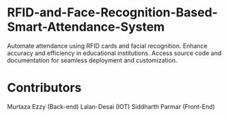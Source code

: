 # RFID-and-Face-Recognition-Based-Smart-Attendance-System
Automate attendance using RFID cards and facial recognition. Enhance accuracy and efficiency in educational institutions. Access source code and documentation for seamless deployment and customization.

# Contributors
Murtaza Ezzy (Back-end)
Lalan-Desai (IOT)
Siddharth Parmar (Front-End) 